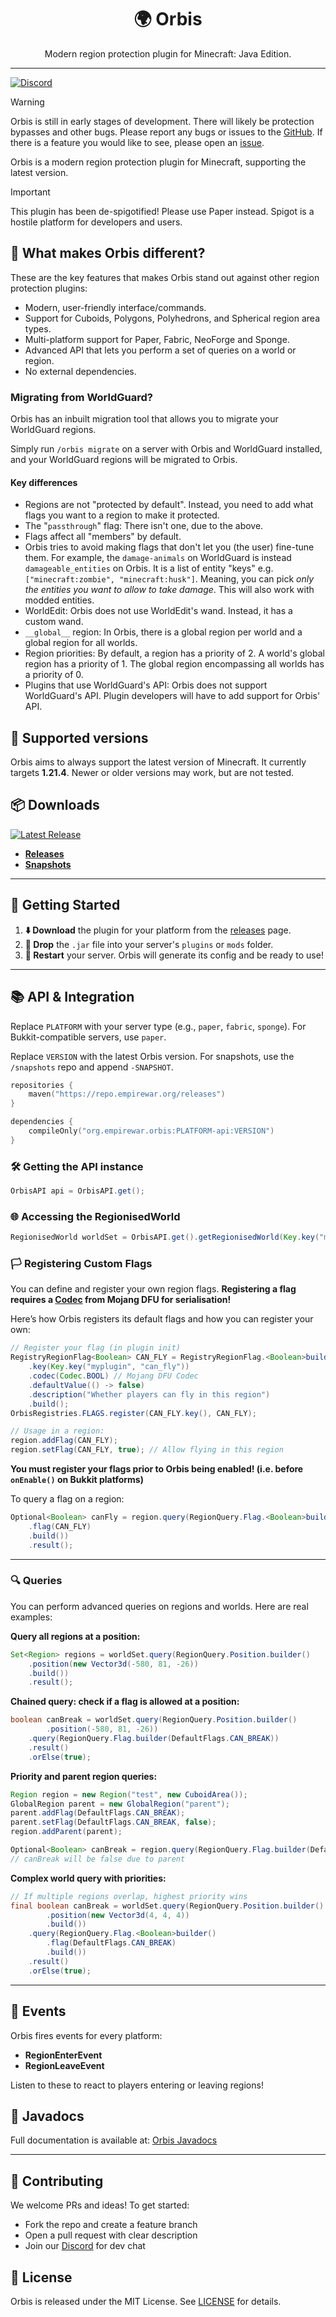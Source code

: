 <div align="center">

# 🌍 Orbis
<p>Modern region protection plugin for Minecraft: Java Edition.</p>
<hr>

</div>

[![Discord](https://img.shields.io/discord/282242806695591938?color=7289da&label=Discord&logo=discord&logoColor=white)](https://discord.gg/fh62mxU)

> [!WARNING]
> Orbis is still in early stages of development. There will likely be protection bypasses and other bugs. 
> Please report any bugs or issues to the [GitHub](https://github.com/EmpireWar/Orbis/issues).
> If there is a feature you would like to see, please open an [issue](https://github.com/EmpireWar/Orbis/issues/new/choose).

Orbis is a modern region protection plugin for Minecraft, supporting the latest version.

> [!IMPORTANT]
> This plugin has been de-spigotified! Please use Paper instead.
> Spigot is a hostile platform for developers and users.

## 🚀 What makes Orbis different?
These are the key features that makes Orbis stand out against other region protection plugins:
- Modern, user-friendly interface/commands.
- Support for Cuboids, Polygons, Polyhedrons, and Spherical region area types.
- Multi-platform support for Paper, Fabric, NeoForge and Sponge.
- Advanced API that lets you perform a set of queries on a world or region.
- No external dependencies.

### Migrating from WorldGuard?
Orbis has an inbuilt migration tool that allows you to migrate your WorldGuard regions.

Simply run `/orbis migrate` on a server with Orbis and WorldGuard installed, and your WorldGuard regions will be migrated to Orbis.

#### Key differences
- Regions are not "protected by default". Instead, you need to add what flags you want to a region to make it protected.
- The "`passthrough`" flag: There isn't one, due to the above.
- Flags affect all "members" by default.
- Orbis tries to avoid making flags that don't let you (the user) fine-tune them. 
For example, the `damage-animals` on WorldGuard is instead `damageable_entities` on Orbis. 
It is a list of entity "keys" e.g. `["minecraft:zombie", "minecraft:husk"]`. 
Meaning, you can pick *only the entities you want to allow to take damage*. This will also work with modded entities.
- WorldEdit: Orbis does not use WorldEdit's wand. Instead, it has a custom wand.
- `__global__` region: In Orbis, there is a global region per world and a global region for all worlds.
- Region priorities: By default, a region has a priority of 2. A world's global region has a priority of 1. The global region encompassing all worlds has a priority of 0.
- Plugins that use WorldGuard's API: Orbis does not support WorldGuard's API. Plugin developers will have to add support for Orbis' API.

## 📆 Supported versions
Orbis aims to always support the latest version of Minecraft. It currently targets **1.21.4**. 
Newer or older versions may work, but are not tested.

## 📦 Downloads

[![Latest Release](https://img.shields.io/maven-central/v/org.empirewar.orbis/orbis-api?label=Latest%20Release)](https://repo.empirewar.org/releases)

- **[Releases](https://repo.empirewar.org/releases)**
- **[Snapshots](https://repo.empirewar.org/snapshots)**

---

## 🚀 Getting Started

1. **⬇️ Download** the plugin for your platform from the [releases](https://repo.empirewar.org/releases) page.
2. **📂 Drop** the `.jar` file into your server's `plugins` or `mods` folder.
3. **🔄 Restart** your server. Orbis will generate its config and be ready to use!

---

## 📚 API & Integration

Replace `PLATFORM` with your server type (e.g., `paper`, `fabric`, `sponge`). For Bukkit-compatible servers, use `paper`.

Replace `VERSION` with the latest Orbis version. For snapshots, use the `/snapshots` repo and append `-SNAPSHOT`.

```kts
repositories {
    maven("https://repo.empirewar.org/releases")
}

dependencies {
    compileOnly("org.empirewar.orbis:PLATFORM-api:VERSION")
}
```

### 🛠 Getting the API instance
```java
OrbisAPI api = OrbisAPI.get();
```

### 🌐 Accessing the RegionisedWorld
```java
RegionisedWorld worldSet = OrbisAPI.get().getRegionisedWorld(Key.key("minecraft", "overworld"));
```

### 🏳️ Registering Custom Flags
You can define and register your own region flags. **Registering a flag requires a [Codec](https://github.com/Mojang/DataFixerUpper) from Mojang DFU for serialisation!**

Here’s how Orbis registers its default flags and how you can register your own:

```java
// Register your flag (in plugin init)
RegistryRegionFlag<Boolean> CAN_FLY = RegistryRegionFlag.<Boolean>builder()
    .key(Key.key("myplugin", "can_fly"))
    .codec(Codec.BOOL) // Mojang DFU Codec
    .defaultValue(() -> false)
    .description("Whether players can fly in this region")
    .build();
OrbisRegistries.FLAGS.register(CAN_FLY.key(), CAN_FLY);

// Usage in a region:
region.addFlag(CAN_FLY);
region.setFlag(CAN_FLY, true); // Allow flying in this region
```

**You must register your flags prior to Orbis being enabled! (i.e. before `onEnable()` on Bukkit platforms)**

To query a flag on a region:
```java
Optional<Boolean> canFly = region.query(RegionQuery.Flag.<Boolean>builder()
    .flag(CAN_FLY)
    .build())
    .result();
```

---

### 🔍 Queries
You can perform advanced queries on regions and worlds. Here are real examples:

**Query all regions at a position:**
```java
Set<Region> regions = worldSet.query(RegionQuery.Position.builder()
    .position(new Vector3d(-580, 81, -26))
    .build())
    .result();
```

**Chained query: check if a flag is allowed at a position:**
```java
boolean canBreak = worldSet.query(RegionQuery.Position.builder()
        .position(-580, 81, -26))
    .query(RegionQuery.Flag.builder(DefaultFlags.CAN_BREAK))
    .result()
    .orElse(true);
```

**Priority and parent region queries:**
```java
Region region = new Region("test", new CuboidArea());
GlobalRegion parent = new GlobalRegion("parent");
parent.addFlag(DefaultFlags.CAN_BREAK);
parent.setFlag(DefaultFlags.CAN_BREAK, false);
region.addParent(parent);

Optional<Boolean> canBreak = region.query(RegionQuery.Flag.builder(DefaultFlags.CAN_BREAK)).result();
// canBreak will be false due to parent
```

**Complex world query with priorities:**
```java
// If multiple regions overlap, highest priority wins
final boolean canBreak = worldSet.query(RegionQuery.Position.builder()
        .position(new Vector3d(4, 4, 4))
        .build())
    .query(RegionQuery.Flag.<Boolean>builder()
        .flag(DefaultFlags.CAN_BREAK)
        .build())
    .result()
    .orElse(true);
```

---

## 🎉 Events
Orbis fires events for every platform:
- **RegionEnterEvent**
- **RegionLeaveEvent**

Listen to these to react to players entering or leaving regions!

## 📖 Javadocs
Full documentation is available at:
[Orbis Javadocs](https://repo.empirewar.org/javadoc/snapshots/org/empirewar/orbis/common/1.0.0-SNAPSHOT)

---

## 🤝 Contributing
We welcome PRs and ideas! To get started:
- Fork the repo and create a feature branch
- Open a pull request with clear description
- Join our [Discord](https://discord.gg/fh62mxU) for dev chat

## 📄 License
Orbis is released under the MIT License. See [LICENSE](LICENSE) for details.
